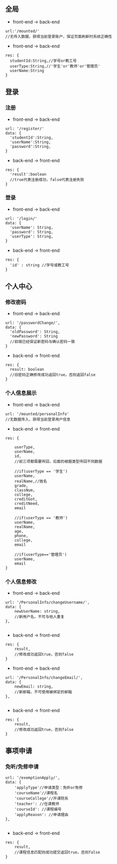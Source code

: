## 全局
* front-end -> back-end
```vue
url:'/mounted/'
//无传入数据，获得当前登录账户，保证页面刷新时系统正确性
```

* front-end -> back-end
```vue
res: {
  studentId:String,//学号or教工号
  userType:String,//'学生'or'教师'or'管理员'
  userName:String
}
```

## 登录

### 注册

* front-end -> back-end

```vue
url: '/register/'
data: {
  'studentId':String,
  'userName':String,
  'password':String,
}
```

- back-end -> front-end

```vue
res: {
  'result':boolean
  //true代表注册成功，false代表注册失败
}
```

### 登录

* front-end -> back-end

```vue
url: '/login/'
data: {
  'userName': String,
  'password': String,
  'userType': String,
}
```

* back-end -> front-end

```vue
res: {
  'id' : string //学号或教工号
}
```

## 个人中心
### 修改密码

* front-end -> back-end

```vue
url: '/passwordChange/',
data: {
  'oldPassword': String,
  'newPassword': String
  //前端已经保证新密码与确认密码一致
}
```

* back-end -> front-end

```vue
res: {
  result: boolean
  //旧密码正确修改成功返回true，否则返回false
}
```

### 个人信息展示

* front-end -> back-end

```vue
url: '/mounted/personalInfo'
//无数据传入，获得当前登录用户信息
```





* back-end -> front-end

```vue
res: {

	userType,
	userName,
	id,
	//前三项都需要传回，后面的根据类型传回不同数据
	
	//if(userType == '学生')
	userName,
	realName,//姓名
	grade,
	classNum,
	college,
	creditGot,
	creditNeed,
	email

	//if(userType == '教师')
	userName,
	realName,
	age,
	phone,
	college,
	email

	//if(userType=='管理员')
	userName,
	email
}
```

### 个人信息修改

* front-end -> back-end

```vue
url: '/PersonalInfo/changeUsername/',
data: {
	newUserName: string,
	//新用户名，不可与他人重复
},
       
```

* back-end -> front-end

```vue
res: {
	result,
	//修改成功返回true，否则false
}
```

* front-end -> back-end

```vue
url: '/PersonalInfo/changeEmail/',
data: {
	newEmail: string,
	//新邮箱，不可使用被绑定的邮箱
},
       
```

* back-end -> front-end

```vue
res: {
	result,
	//修改成功返回true，否则false
}
```

## 事项申请

### 免听/免修申请

```vue
url: '/exemptionApply/',
data: {
	'applyType'//申请类型：免听or免修
	'courseName'//课程名
	'courseCollege'//开课院系
	'teacher': //任课教师
	'courseId': //课程编号
	'applyReason': //申请理由
},
       
```

* back-end -> front-end

```vue
res: {
	result,
	//课程信息匹配则成功提交返回true，否则false
}
```

